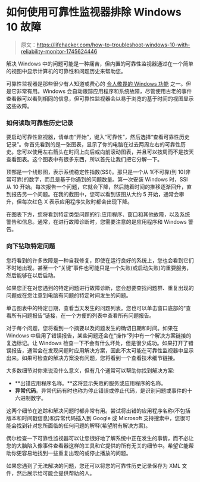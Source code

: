 # 如何使用可靠性监视器排除 Windows 10 故障

> 原文：<https://lifehacker.com/how-to-troubleshoot-windows-10-with-reliability-monitor-1745624446>

解决 Windows 中的问题可能是一种痛苦，但内置的可靠性监视器通过在一个简单的视图中显示计算机的可靠性和问题历史来帮助您。



可靠性监视器是那些很少有人知道或费心的 [令人敬畏的 Windows 功能](http://lifehacker.com/7-awesome-features-youve-forgotten-about-in-windows-7-5932456?trending_test_two_e&utm_expid=66866090-68.hhyw_lmCRuCTCg0I2RHHtw.4&utm_referrer=https%3A%2F%2Fwww.google.com%2F) 之一。但是它非常有用。Windows 会自动跟踪应用程序和系统故障，尽管使用古老的事件查看器可以看到相同的信息，但可靠性监视器会以易于浏览的基于时间的视图显示这些故障。

### 如何读取可靠性历史记录

要启动可靠性监视器，请单击“开始”，键入“可靠性”，然后选择“查看可靠性历史记录”。你首先看到的是一张图表，显示了你的电脑在过去两周左右的可靠性历史。您可以使用左右箭头在时间上向后或向前滚动图表，并且可以按周而不是按天查看图表。这个图表中有很多东西，所以首先让我们把它分解一下。

顶部是一个线形图，表示系统稳定性指数(SSI)。那只是一个从 1(不可靠)到 10(非常可靠)的数字，而且是基于你遇到的问题数量。第一次安装 Windows 时，SSI 从 10 开始。每次报告一个问题，它就会下降，然后随着时间的推移逐渐回升，直到报告另一个问题。在我的截图中，您可以看到该图从大约 5 开始，通常会攀升，但每次红色 X 表示应用程序失败时都会出现下降。

在图表下方，您将看到特定类型问题的行:应用程序、窗口和其他故障，以及系统警告和信息。通常，在进行故障诊断时，您需要注意的是应用程序和 Windows 警告。

### 向下钻取特定问题

您将看到的许多故障是一种自我修复，即使在运行良好的系统上，您也会看到它们不时地出现。甚至一个“关键”事件也可能只是一个失败(或启动失败)的重要服务，然后能够在以后启动。

如果您正在对您遇到的特定问题进行故障诊断，您会想要查找问题群、重复出现的问题或在您注意到电脑有问题的特定时间发生的问题。

单击图表中的特定日期，查看当天发生的问题列表。您也可以单击窗口底部的“查看所有问题报告”链接，在一个方便的列表中查看所有问题报告。

对于每个问题，您将看到一个摘要以及问题发生的确切日期和时间。如果在 Windows 中启用了错误报告，某些问题还会在“操作”列中有一个解决方案链接的复选标记。让 Windows 检查一下不会有什么坏处，但是很少成功。如果打开了错误报告，通常会在发现问题时应用解决方案，因此不太可能在可靠性监视器中显示出来。如果可检查的解决方案没有问题，您将看到一个查看技术细节链接。

大多数细节对你来说没什么意义，但有几个通常可以帮助你找到解决方案:

*   **出错应用程序名称。**这将显示失败的服务或应用程序的名称。
*   **异常代码**。异常代码有时也称为停止错误或停止代码，是识别问题或事件的十六进制数字。

这两个细节在追踪和解决问题时都非常有用。尝试将出错的应用程序名称(不包括版本和时间戳信息)和异常代码插入到 Google 或 Microsoft 支持搜索中，您很可能会找到针对您所面临的任何问题的解释(希望附有解决方案)。

偶尔检查一下可靠性监视器可以让您很好地了解系统中正在发生的事情，而不必让您的大脑陷入像事件查看器这样的工具和它提供的所有无关的细节中。希望它能帮助你更容易地找到一些重复出现的或停止播放的问题。

如果您遇到了无法解决的问题，您还可以将您的可靠性历史记录保存为 XML 文件，然后展示给可能会提供帮助的人。